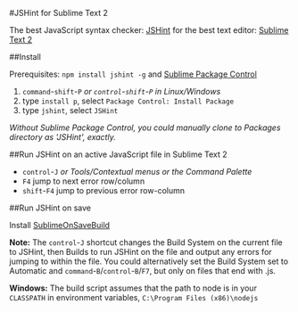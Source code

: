 #JSHint for Sublime Text 2

The best JavaScript syntax checker: [JSHint](http://www.jshint.com/) for the best text editor: [Sublime Text 2](http://www.sublimetext.com/2)

##Install

Prerequisites: `npm install jshint -g` and [Sublime Package Control](http://wbond.net/sublime_packages/package_control/installation)

1. `command`-`shift`-`P` *or `control`-`shift`-`P` in Linux/Windows*
2. type `install p`, select `Package Control: Install Package`
3. type `jshint`, select `JSHint`

*Without Sublime Package Control, you could manually clone to Packages directory as 'JSHint', exactly.*

##Run JSHint on an active JavaScript file in Sublime Text 2

- `control`-`J` *or Tools/Contextual menus or the Command Palette*
- `F4` jump to next error row/column
- `shift`-`F4` jump to previous error row-column

##Run JSHint on save

Install [SublimeOnSaveBuild](https://github.com/alexnj/SublimeOnSaveBuild)

**Note:** The `control`-`J` shortcut changes the Build System on the current file to JSHint, then Builds to run JSHint on the file and output any errors for jumping to within the file. You could alternatively set the Build System set to Automatic and `command`-`B`/`control`-`B`/`F7`, but only on files that end with .js.

**Windows:** The build script assumes that the path to node is in your `CLASSPATH` in environment variables, `C:\Program Files (x86)\nodejs`
